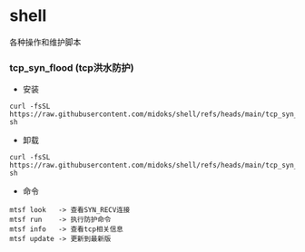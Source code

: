 # shell

各种操作和维护脚本

### tcp_syn_flood (tcp洪水防护)

-  安装
```
curl -fsSL https://raw.githubusercontent.com/midoks/shell/refs/heads/main/tcp_syn_flood/install.sh| sh
```

- 卸载

```
curl -fsSL https://raw.githubusercontent.com/midoks/shell/refs/heads/main/tcp_syn_flood/uninstall.sh| sh
```

- 命令
```
mtsf look   -> 查看SYN_RECV连接
mtsf run 	-> 执行防护命令
mtsf info 	-> 查看tcp相关信息
mtsf update -> 更新到最新版
```
